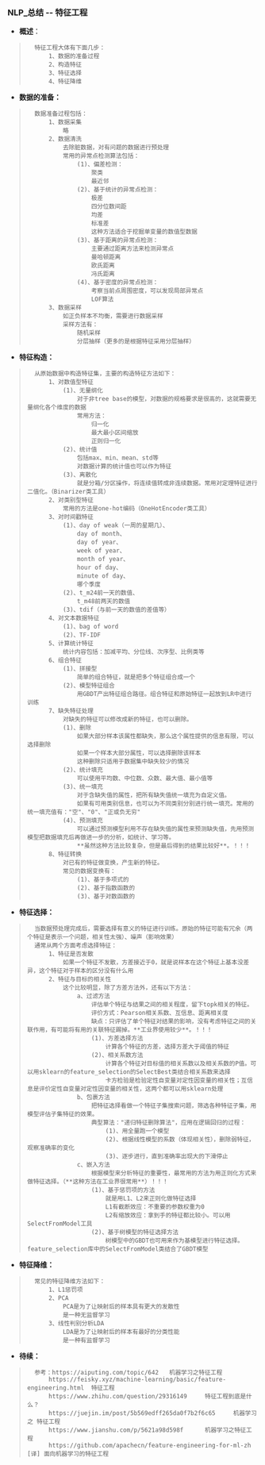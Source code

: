 ### NLP_总结 -- 特征工程
- **概述**：
>       特征工程大体有下面几步：
>           1、数据的准备过程
>           2、构造特征
>           3、特征选择
>           4、特征降维
>
>
>

- **数据的准备：**
>       数据准备过程包括：
>           1、数据采集
>               略
>           2、数据清洗
>               去除脏数据，对有问题的数据进行预处理
>               常用的异常点检测算法包括：
>                   (1)、偏差检测：
>                       聚类
>                       最近邻
>                   (2)、基于统计的异常点检测：
>                       极差
>                       四分位数间距
>                       均差
>                       标准差
>                       这种方法适合于挖掘单变量的数值型数据
>                   (3)、基于距离的异常点检测：
>                       主要通过距离方法来检测异常点
>                       曼哈顿距离
>                       欧氏距离
>                       冯氏距离
>                   (4)、基于密度的异常点检测：
>                       考察当前点周围密度，可以发现局部异常点
>                       LOF算法
>           3、数据采样
>               如正负样本不均衡，需要进行数据采样
>               采样方法有：
>                   随机采样
>                   分层抽样（更多的是根据特征采用分层抽样）
>
>
>

- **特征构造：**
>       从原始数据中构造特征集，主要的构造特征方法如下：
>           1、对数值型特征
>               (1)、无量纲化
>                   对于非tree base的模型，对数据的规格要求是很高的，这就需要无量纲化各个维度的数据
>                   常用方法：
>                       归一化
>                       最大最小区间缩放
>                       正则归一化
>               (2)、统计值
>                   包括max、min、mean、std等
>                   对数据计算的统计值也可以作为特征
>               (3)、离散化
>                   就是分箱/分区操作，将连续值转成非连续数据。常用对定理特征进行二值化。（Binarizer类工具）
>           2、对类别型特征
>               常用的方法是one-hot编码（OneHotEncoder类工具）
>           3、对时间戳特征
>               (1)、day of weak（一周的星期几）、
>                   day of month、
>                   day of year、
>                   week of year、
>                   month of year、
>                   hour of day、
>                   minute of day、
>                   哪个季度
>               (2)、t_m24前一天的数值、
>                   t_m48前两天的数值
>               (3)、tdif（与前一天的数值的差值等）
>           4、对文本数据特征
>               (1)、bag of word
>               (2)、TF-IDF
>           5、计算统计特征
>               统计内容包括：加减平均、分位线、次序型、比例类等
>           6、组合特征
>               (1)、拼接型
>                   简单的组合特征，就是把多个特征组合成一个
>               (2)、模型特征组合
>                   用GBDT产出特征组合路径。组合特征和原始特征一起放到LR中进行训练
>           7、缺失特征处理
>               对缺失的特征可以修改成新的特征，也可以删除。
>               (1)、删除
>                   如果大部分样本该属性都缺失，那么这个属性提供的信息有限，可以选择删除
>                   如果一个样本大部分属性，可以选择删除该样本
>                   这种删除只适用于数据集中缺失较少的情况
>               (2)、统计填充
>                   可以使用平均数、中位数、众数、最大值、最小值等
>               (3)、统一填充
>                   对于含缺失值的属性，把所有缺失值统一填充为自定义值。
>                   如果有可用类别信息，也可以为不同类别分别进行统一填充。常用的统一填充值有："空"、"0"、"正或负无穷"
>               (4)、预测填充
>                   可以通过预测模型利用不存在缺失值的属性来预测缺失值，先用预测模型把数据填充后再做进一步的分析，如统计、学习等。
>                   **虽然这种方法比较复杂，但是最后得到的结果比较好**。！！！
>           8、特征转换
>               对已有的特征做变换，产生新的特征。
>               常见的数据变换有：
>                   (1)、基于多项式的
>                   (2)、基于指数函数的
>                   (3)、基于对数函数的
>
>

- **特征选择：**
>       当数据预处理完成后，需要选择有意义的特征进行训练。原始的特征可能有冗余（两个特征是表示一个问题，相关性太强）、噪声（影响效果）
>       通常从两个方面考虑选择特征：
>           1、特征是否发散
>               如果一个特征不发散，方差接近于0，就是说样本在这个特征上基本没差异，这个特征对于样本的区分没有什么用
>           2、特征与目标的相关性
>               这个比较明显，除了方差方法外，还有以下方法：
>                   a、过滤方法
>                       评估单个特征与结果之间的相关程度，留下topk相关的特征。
>                       评价方式：Pearson相关系数、互信息、距离相关度
>                       缺点：只评估了单个特征对结果的影响，没有考虑特征之间的关联作用，有可能将有用的关联特征踢掉。**工业界使用较少**。！！！
>                       (1)、方差选择方法
>                           计算各个特征的方差，选择方差大于阈值的特征
>                       (2)、相关系数方法
>                           计算各个特征对目标值的相关系数以及相关系数的P值。可以用sklearn的feature_selection的SelectBest类结合相关系数来选择
>                           卡方检验是检验定性自变量对定性因变量的相关性；互信息是评价定性自变量对定性因变量的相关性，这两个都可以用sklearn处理
>                   b、包裹方法
>                       把特征选择看做一个特征子集搜索问题，筛选各种特征子集，用模型评估子集特征的效果。
>                       典型算法："递归特征删除算法"，应用在逻辑回归的过程：
>                           (1)、用全量跑一个模型
>                           (2)、根据线性模型的系数（体现相关性），删除弱特征，观察准确率的变化
>                           (3)、逐步进行，直到准确率出现大的下滑停止
>                   c、嵌入方法
>                       根据模型来分析特征的重要性，最常用的方法为用正则化方式来做特征选择。（**这种方法在工业界很常用**）！！！
>                       (1)、基于惩罚项的方法
>                           就是用L1、L2来正则化做特征选择
>                           L1有截断效应：不重要的参数权重为0
>                           L2有缩放效应：拿到手的特征都比较小。可以用SelectFromModel工具
>                       (2)、基于树模型的特征选择方法
>                           树模型中的GBDT也可用来作为基模型进行特征选择。feature_selection库中的SelectFromModel类结合了GBDT模型
>

- **特征降维：**
>       常见的特征降维方法如下：
>           1、L1惩罚项
>           2、PCA
>               PCA是为了让映射后的样本具有更大的发散性
>               是一种无监督学习
>           3、线性判别分析LDA
>               LDA是为了让映射后的样本有最好的分类性能
>               是一种有监督学习
>
>
>
>
>
>
>
>
>
>
>
>
>
>


- **待续：**
>       参考：https://aiputing.com/topic/642   机器学习之特征工程
>           https://feisky.xyz/machine-learning/basic/feature-engineering.html  特征工程
>           https://www.zhihu.com/question/29316149     特征工程到底是什么？
>           https://juejin.im/post/5b569edff265da0f7b2f6c65     机器学习之 特征工程
>           https://www.jianshu.com/p/5621a98d598f      机器学习之特征工程
>           https://github.com/apachecn/feature-engineering-for-ml-zh   [译] 面向机器学习的特征工程
>
>
>
>
>
>
>
>
